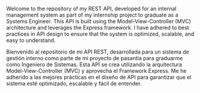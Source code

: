 Welcome to the repository of my REST API, developed for an internal management system as part of my internship project to graduate as a Systems Engineer. This API is built using the Model-View-Controller (MVC) architecture and leverages the Express framework. I have adhered to best practices in API design to ensure that the system is optimized, scalable, and easy to understand.


Bienvenido al repositorio de mi API REST, desarrollada para un sistema de gestión interno como parte de mi proyecto de pasantía para graduarme como Ingeniero de Sistemas. Esta API se crea utilizando la arquitectura Model-View-Controller (MVC) y aprovecha el Framework Express. Me he adherido a las mejores prácticas en el diseño de API para garantizar que el sistema esté optimizado, escalable y fácil de entender.
